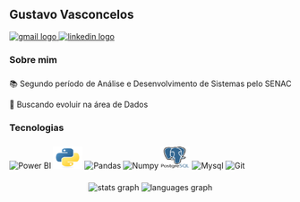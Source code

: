 <h2 align="left">Gustavo Vasconcelos</h2>

<div align="left">
  <a href=mailto:gustavovasconcelosti@gmail.com target="_blank">
    <img src="https://raw.githubusercontent.com/maurodesouza/profile-readme-generator/master/src/assets/icons/social/gmail/default.svg" width="65" height="45" alt="gmail logo"/>
  </a>
  <a href="https://www.linkedin.com/in/gustavo-vasconcelosti/" target="_blank">
    <img src="https://raw.githubusercontent.com/maurodesouza/profile-readme-generator/master/src/assets/icons/social/linkedin/default.svg" width="65" height="45" alt="linkedin logo"  />
  </a>
</div>

###

<h3 align="left">Sobre mim </h3>

###

📚 Segundo período de Análise e Desenvolvimento de Sistemas pelo SENAC

🌱 Buscando evoluir na área de Dados


<h3 align="left">Tecnologias</h3>

###

<div align="left">
  <img src="https://upload.wikimedia.org/wikipedia/commons/c/cf/New_Power_BI_Logo.svg" height="40" width="52" alt="Power BI"/>
  <img src="https://raw.githubusercontent.com/devicons/devicon/master/icons/python/python-original.svg" height="40" width="52" alt="Python"/>
  <img src="https://upload.wikimedia.org/wikipedia/commons/e/ed/Pandas_logo.svg" height="40" width="125" alt="Pandas"/>
  <img src="https://upload.wikimedia.org/wikipedia/commons/3/31/NumPy_logo_2020.svg" height="40" width="90" alt="Numpy"/>
  <img src="https://raw.githubusercontent.com/devicons/devicon/master/icons/postgresql/postgresql-original-wordmark.svg" height="40" width="52" alt="Postgresql"/>
  <img src="https://cdn.jsdelivr.net/gh/devicons/devicon/icons/mysql/mysql-original.svg" height="40" width="52" alt="Mysql"/>
  <img src="https://cdn.jsdelivr.net/gh/devicons/devicon/icons/git/git-original.svg" height="40" width="52" alt="Git"/>
</div>

###

<div align="center">
  <img src="https://github-readme-stats.vercel.app/api?hide_title=false&hide_rank=false&show_icons=true&include_all_commits=true&count_private=true&disable_animations=false&theme=prussian&locale=en&hide_border=false&username=GustavoVascon" height="150" alt="stats graph"  />
  <img src="https://github-readme-stats.vercel.app/api/top-langs?locale=en&hide_title=false&layout=compact&card_width=320&langs_count=5&theme=prussian&hide_border=false&username=GustavoVascon" height="150" alt="languages graph"  />
</div>

###
